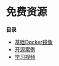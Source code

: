 

# 免费资源

**目录**

* [基础Docker镜像](ai/uai-train/resource/docker)
* [开源案例](ai/uai-train/resource/example)
* [学习视频](ai/uai-train/resource/video)

